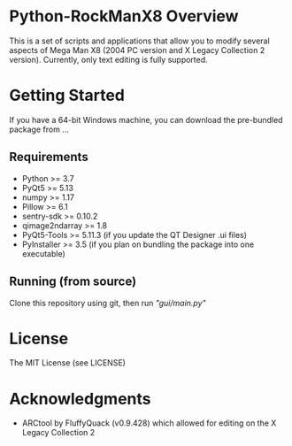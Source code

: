 # Python-RockManX8 Overview
This is a set of scripts and applications that allow you to modify several aspects of Mega Man X8 (2004 PC version and X Legacy Collection 2 version). Currently, only text editing is fully supported.

# Getting Started
If you have a 64-bit Windows machine, you can download the pre-bundled package from ...

## Requirements
* Python >= 3.7
* PyQt5 >= 5.13
* numpy >= 1.17
* Pillow >= 6.1
* sentry-sdk >= 0.10.2
* qimage2ndarray >= 1.8
* PyQt5-Tools >= 5.11.3 (if you update the QT Designer .ui files)
* PyInstaller >= 3.5 (if you plan on bundling the package into one executable)

## Running (from source)
Clone this repository using git, then run *"gui/main.py"*

# License
The MIT License (see LICENSE)

# Acknowledgments
* ARCtool by FluffyQuack (v0.9.428) which allowed for editing on the X Legacy Collection 2